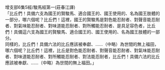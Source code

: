 增支部6集5經/駿馬經第一(莊春江譯)  
「比丘們！具備六支為國王的賢駿馬、適合國王的、國王使用的、名為國王肢體的一部分，哪六個呢？比丘們！這裡，國王的賢駿馬是對色能忍耐者、對聲音能忍耐者、對氣味能忍耐者、對味道能忍耐者、對所觸能忍耐者、是具足容色者，比丘們！具備這六支為國王的賢駿馬、適合國王的、國王使用的、名為國王肢體的一部分。  
同樣的，比丘們！具備六法的比丘應該被奉獻、……（中略）為世間的無上福田，哪六個呢？比丘們！這裡，比丘是對色能忍耐者、對聲音能忍耐者、對氣味能忍耐者、對味道能忍耐者、對所觸能忍耐者、對法能忍耐者，比丘們！具備六法的比丘應該被奉獻、……（中略）為世間的無上福田。」  
  
  
